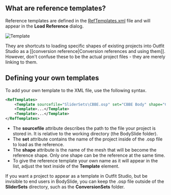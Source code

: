 ## What are reference templates?
Reference templates are defined in the [RefTemplates.xml](../blob/dev/RefTemplates.xml) file and will appear in the **Load Reference** dialog.

![Template](http://i.imgur.com/RirpEsF.png)

They are shortcuts to loading specific shapes of existing projects into Outfit Studio as a [[conversion reference|Conversion references and using them]]. However, don't confuse these to be the actual project files - they are merely linking to them.

## Defining your own templates
To add your own template to the XML file, use the following syntax.
```xml
<RefTemplates>
    <Template sourcefile="SliderSets\CBBE.osp" set="CBBE Body" shape="CBBE">CBBE Body</Template>
    <Template>...</Template>
    <Template>...</Template>
</RefTemplates>
```

* The **sourcefile** attribute describes the path to the file your project is stored in. It is relative to the working directory (the BodySlide folder).
* The **set** attribute contains the name of the project inside of the .osp file to load as the reference.
* The **shape** attribute is the name of the mesh that will be become the reference shape. Only one shape can be the reference at the same time.
* To give the reference template your own name as it will appear in the list, adjust the text inside of the **Template** element.

If you want a project to appear as a template in Outfit Studio, but be invisible to end users in BodySlide, you can keep the .osp file outside of the **SliderSets** directory, such as the **ConversionSets** folder.